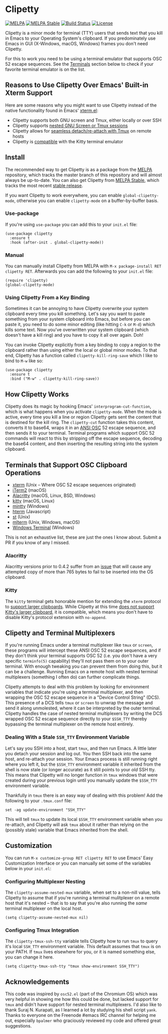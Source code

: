 

# Clipetty

[![MELPA](https://melpa.org/packages/clipetty-badge.svg)](https://melpa.org/#/clipetty)
[![MELPA Stable](https://stable.melpa.org/packages/clipetty-badge.svg)](https://stable.melpa.org/#/clipetty)
[![Build Status](https://github.com/spudlyo/clipetty/workflows/CI/badge.svg)](https://github.com/spudlyo/clipetty/actions)
[![License](http://img.shields.io/:license-gpl3-blue.svg)](http://www.gnu.org/licenses/gpl-3.0.html)

Clipetty is a minor mode for terminal (TTY) users that sends text that you kill
in Emacs to your Operating System's clipboard. If you predominately use Emacs in
GUI (X-Windows, macOS, Windows) frames you don't need Clipetty.

For this to work you need to be using a terminal emulator that supports OSC 52
escape sequences. See the [Terminals](#terminals) section below to check if your favorite
terminal emulator is on the list.


## Reasons to Use Clipetty Over Emacs' Built-in Xterm Support

Here are some reasons why you might want to use Clipetty instead of the native
functionality found in Emacs' [xterm.el](https://github.com/emacs-mirror/emacs/blob/master/lisp/term/xterm.el):

-   Clipetty supports both GNU screen and Tmux, either locally or over SSH
-   Clipetty supports [nested GNU Screen or Tmux sessions](#nested)
-   Clipetty allows for [seamless detach/re-attach with Tmux](#stale) on remote hosts
-   Clipetty is [compatible](#kitty) with the Kitty terminal emulator


## Install

The recommended way to get Clipetty is as a package from the [MELPA](https://melpa.org/#/clipetty) repository,
which tracks the master branch of this repository and will almost always be
up-to-date. You can also get Clipetty from [MELPA Stable](https://stable.melpa.org/#/clipetty), which tracks the most
recent [stable release](https://github.com/spudlyo/clipetty/releases).

If you want Clipetty to work everywhere, you can enable `global-clipetty-mode`,
otherwise you can enable `clipetty-mode` on a buffer-by-buffer basis.


### Use-package

If you're using `use-package` you can add this to your `init.el` file:

    (use-package clipetty
      :ensure t
      :hook (after-init . global-clipetty-mode))


### Manual

You can manually install Clipetty from MELPA with `M-x package-install RET
clipetty RET`. Afterwards you can add the following to your `init.el` file:

    (require 'clipetty)
    (global-clipetty-mode)


### Using Clipetty From a Key Binding

Sometimes it can be annoying to have Clipetty overwrite your system clipboard
every time you kill something. Let's say you want to paste something from your
system clipboard into Emacs, but before you can paste it, you need to do some
minor editing (like hitting `C-k` or `M-d`) which kills some text. Now you've
overwritten your system clipboard (which doesn't have a kill ring) and you have
to copy it all over again. Doh!

You can invoke Clipetty explicitly from a key binding to copy a region to
the clipboard rather than using either the local or global minor modes. To that
end, Clipetty has a function called `clipetty-kill-ring-save` which I like to bind
to `M-w` like so:

    (use-package clipetty
      :ensure t
      :bind ("M-w" . clipetty-kill-ring-save))


## How Clipetty Works

Clipetty does its magic by hooking Emacs' `interprogram-cut-function`, which is
what happens when you activate `clipetty-mode`. When the mode is active, every
time you kill a line or region Clipetty gets sent the content that is destined
for the kill ring. The `clipetty-cut` function takes this content, converts it to
base64, wraps it in an [ANSI OSC](https://en.wikipedia.org/wiki/ANSI_escape_code#Escape_sequences) 52 escape sequence, and then sends it to your
terminal. Terminal programs which support OSC 52 commands will react to this by
stripping off the escape sequence, decoding the base64 content, and then
inserting the resulting string into the system clipboard.


<a id="terminals"></a>

## Terminals that Support OSC Clipboard Operations

-   [xterm](https://invisible-island.net/xterm/ctlseqs/ctlseqs.txt) (Unix &#x2013; Where OSC 52 escape sequences originated)
-   [iTerm2](https://iterm2.com) (macOS)
-   [Alacritty](https://github.com/jwilm/alacritty) (macOS, Linux, BSD, Windows)
-   [kitty](https://sw.kovidgoyal.net/kitty/) (macOS, Linux)
-   [mintty](https://mintty.github.io/) (Windows)
-   [hterm](https://hterm.org) (Javascript)
-   [st](https://st.suckless.org/) (Unix)
-   [mlterm](https://sourceforge.net/projects/mlterm/) (Unix, Windows, macOS)
-   [Windows Terminal](https://github.com/microsoft/terminal) (Windows)

This is not an exhaustive list, these are just the ones I know about. Submit a
PR if you know of any I missed.


### Alacritty

Alacritty versions prior to 0.4.2 suffer from an [issue](https://github.com/alacritty/alacritty/issues/1002) that will cause any
attempted copy of more than 765 bytes to fail to be inserted into the OS
clipboard.


<a id="kitty"></a>

### Kitty

The `kitty` terminal gets honorable mention for extending the `xterm` protocol to
[support larger clipboards](https://sw.kovidgoyal.net/kitty/protocol-extensions.html#pasting-to-clipboard). While Clipetty at this time [does not support Kitty's
larger clipboard](https://github.com/spudlyo/clipetty/issues/1), it is compatible, which means you don't have to disable
Kitty's protocol extension with `no-append`.


## Clipetty and Terminal Multiplexers

If you're running Emacs under a terminal multiplexer like `tmux` or `screen`,
these programs will intercept these ANSI OSC 52 escape sequences, and if they
don't think your terminal supports OSC 52 (i.e. you don't have a very specific
`terminfo(5)` capability) they'll not pass them on to your outer terminal. With
enough tweaking you can prevent them from doing this, but it can be a
challenge. Running Emacs on a remote host with nested terminal multiplexers
(something I often do) can further complicate things.

Clipetty attempts to deal with this problem by looking for environment variables
that indicate you're using a terminal multiplexer, and then wrapping the OSC 52
escape sequence in a "Device Control String" (DCS). This presence of a DCS tells
`tmux` or `screen` to unwrap the message and send it along unmolested, where it
can be interpreted by the outer terminal. Clipetty handles the case of nested
terminal multiplexers by writing the DCS wrapped OSC 52 escape sequence directly
to your `$SSH_TTY` thereby bypassing the terminal multiplexer on the remote host
entirely.


<a id="stale"></a>

### Dealing With a Stale `SSH_TTY` Environment Variable

Let's say you SSH into a host, start `tmux`, and then run Emacs. A little later
you detach your session and log out. You then SSH back into the same host, and
re-attach your session. Your Emacs process is still running right where you left
it, but the `$SSH_TTY` environment variable it inherited from the shell is now
stale (or longer accurate) as it still points to your *old* SSH tty. This means
that Clipetty will no longer function in `tmux` windows that were created during
your previous login until you manually update the `$SSH_TTY` environment
variable.

Thankfully in `tmux` there is an easy way of dealing with this problem! Add the
following to your `.tmux.conf` file:

    set -ag update-environment "SSH_TTY"

This will tell `tmux` to update its local `$SSH_TTY` environment variable when
you re-attach, and Clipetty will ask `tmux` about it rather than relying on the
(possibly stale) variable that Emacs inherited from the shell.


## Customization

You can run `M-x customize-group RET clipetty RET` to use Emacs' Easy
Customization Interface or you can manually set some of the variables below in your
`init.el`:


<a id="nested"></a>

### Configuring Multiplexer Nesting

The `clipetty-assume-nested-mux` variable, when set to a non-nill value, tells
Clipetty to assume that if you're running a terminal mulitplexer on a remote
host that it's nested &#x2013; that is to say that you're also running the *same*
terminal multiplexer on the local host.

    (setq clipetty-assume-nested-mux nil)


### Configuring Tmux Integration

The `clipetty-tmux-ssh-tty` variable tells Clipetty how to run `tmux` to query it's
local `SSH_TTY` environment variable. This default assumes that `tmux` is on your
PATH.  If `tmux` lives elsewhere for you, or it is named something else, you can
change it here.

    (setq clipetty-tmux-ssh-tty "tmux show-environment SSH_TTY")


## Acknowledgements

This code was inspired by `osc52.el` (part of the Chromium OS) which was very
helpful in showing me how this could be done, but lacked support for `tmux` and
didn't have support for nested terminal multiplexers. I'd also like to thank
Suraj N. Kurapati, as I learned a lot by studying his shell script `yank`. Thanks
to everyone on the Freenode #emacs IRC channel for helping me out, especially
`bpalmer` who graciously reviewed my code and offered great suggestions.
